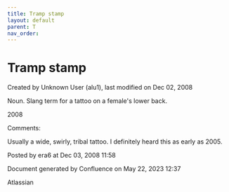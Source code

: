 ```yaml
---
title: Tramp stamp
layout: default
parent: T
nav_order:
---
```


# Tramp stamp

Created by  Unknown User (alu1), last modified on Dec 02, 2008

Noun. Slang term for a tattoo on a female's lower back.

2008 

Comments:

Usually a wide, swirly, tribal tattoo. I definitely heard this as early as 2005.

Posted by era6 at Dec 03, 2008 11:58

Document generated by Confluence on May 22, 2023 12:37

Atlassian
